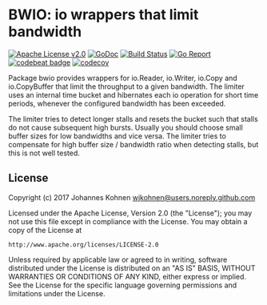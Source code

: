 # BWIO: io wrappers that limit bandwidth

[![Apache License v2.0](https://img.shields.io/badge/license-Apache%20License%202.0-blue.svg)](https://www.apache.org/licenses/LICENSE-2.0.txt)
[![GoDoc](https://godoc.org/github.com/wjkohnen/bwio?status.svg)](https://godoc.org/github.com/wjkohnen/bwio)
[![Build Status](https://travis-ci.org/wjkohnen/bwio.svg?branch=master)](https://travis-ci.org/wjkohnen/bwio)
[![Go Report](https://goreportcard.com/badge/github.com/wjkohnen/bwio)](https://goreportcard.com/report/github.com/wjkohnen/bwio)
[![codebeat badge](https://codebeat.co/badges/8bf05d3c-f74d-4a86-9cc7-dd3aaaac2213)](https://codebeat.co/projects/github-com-wjkohnen-bwio)
[![codecov](https://codecov.io/gh/wjkohnen/bwio/branch/master/graph/badge.svg)](https://codecov.io/gh/wjkohnen/bwio)

Package bwio provides wrappers for io.Reader, io.Writer, io.Copy and
io.CopyBuffer that limit the throughput to a given bandwidth. The limiter
uses an internal time bucket and hibernates each io operation for short time
periods, whenever the configured bandwidth has been exceeded.

The limiter tries to detect longer stalls and resets the bucket such that
stalls do not cause subsequent high bursts. Usually you should choose small
buffer sizes for low bandwidths and vice versa. The limiter tries to
compensate for high buffer size / bandwidth ratio when detecting stalls, but
this is not well tested.

## License

Copyright (c) 2017 Johannes Kohnen <wjkohnen@users.noreply.github.com>

Licensed under the Apache License, Version 2.0 (the "License");
you may not use this file except in compliance with the License.
You may obtain a copy of the License at

    http://www.apache.org/licenses/LICENSE-2.0

Unless required by applicable law or agreed to in writing, software
distributed under the License is distributed on an "AS IS" BASIS,
WITHOUT WARRANTIES OR CONDITIONS OF ANY KIND, either express or implied.
See the License for the specific language governing permissions and
limitations under the License.
